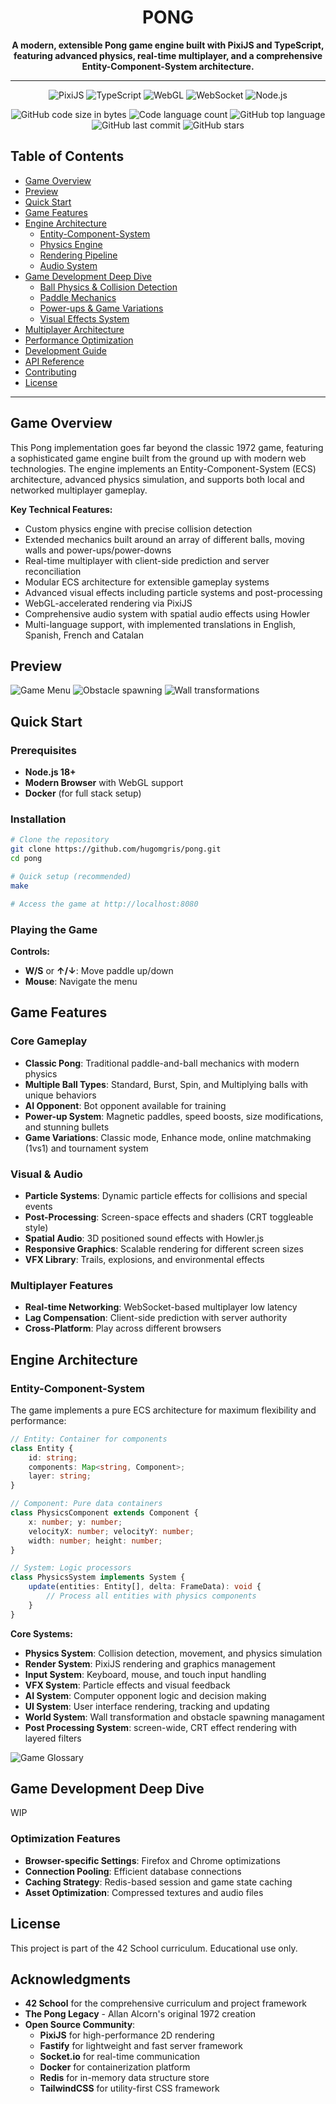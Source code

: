 # <h1 align="center">PONG</h1>

<p align="center">
   <b>A modern, extensible Pong game engine built with PixiJS and TypeScript, featuring advanced physics, real-time multiplayer, and a comprehensive Entity-Component-System architecture.</b><br>
</p>

---

<p align="center">
    <img alt="PixiJS" src="https://img.shields.io/badge/PixiJS-FF6C37?style=for-the-badge&logo=pixi.js&logoColor=white" />
    <img alt="TypeScript" src="https://img.shields.io/badge/typescript-%23007ACC.svg?style=for-the-badge&logo=typescript&logoColor=white" />
    <img alt="WebGL" src="https://img.shields.io/badge/WebGL-990000?style=for-the-badge&logo=webgl&logoColor=white" />
    <img alt="WebSocket" src="https://img.shields.io/badge/WebSocket-4F4F4F?style=for-the-badge&logo=socket.io&logoColor=white" />
    <img alt="Node.js" src="https://img.shields.io/badge/node.js-6DA55F?style=for-the-badge&logo=node.js&logoColor=white" />
</p>
<p align="center">
    <img alt="GitHub code size in bytes" src="https://img.shields.io/github/languages/code-size/hugomgris/pong?color=lightblue" />
    <img alt="Code language count" src="https://img.shields.io/github/languages/count/hugomgris/pong?color=yellow" />
    <img alt="GitHub top language" src="https://img.shields.io/github/languages/top/hugomgris/pong?color=blue" />
    <img alt="GitHub last commit" src="https://img.shields.io/github/last-commit/hugomgris/pong?color=green" />
    <img alt="GitHub stars" src="https://img.shields.io/github/stars/hugomgris/pong?color=gold" />
</p>

## Table of Contents

- [Game Overview](#game-overview)
- [Preview](#preview)
- [Quick Start](#quick-start)
- [Game Features](#game-features)
- [Engine Architecture](#engine-architecture)
  - [Entity-Component-System](#entity-component-system)
  - [Physics Engine](#physics-engine)
  - [Rendering Pipeline](#rendering-pipeline)
  - [Audio System](#audio-system)
- [Game Development Deep Dive](#game-development-deep-dive)
  - [Ball Physics & Collision Detection](#ball-physics--collision-detection)
  - [Paddle Mechanics](#paddle-mechanics)
  - [Power-ups & Game Variations](#power-ups--game-variations)
  - [Visual Effects System](#visual-effects-system)
- [Multiplayer Architecture](#multiplayer-architecture)
- [Performance Optimization](#performance-optimization)
- [Development Guide](#development-guide)
- [API Reference](#api-reference)
- [Contributing](#contributing)
- [License](#license)

---

## Game Overview

This Pong implementation goes far beyond the classic 1972 game, featuring a sophisticated game engine built from the ground up with modern web technologies. The engine implements an Entity-Component-System (ECS) architecture, advanced physics simulation, and supports both local and networked multiplayer gameplay.

**Key Technical Features:**
- Custom physics engine with precise collision detection
- Extended mechanics built around an array of different balls, moving walls and power-ups/power-downs
- Real-time multiplayer with client-side prediction and server reconciliation
- Modular ECS architecture for extensible gameplay systems
- Advanced visual effects including particle systems and post-processing
- WebGL-accelerated rendering via PixiJS
- Comprehensive audio system with spatial audio effects using Howler
- Multi-language support, with implemented translations in English, Spanish, French and Catalan

## Preview

![Game Menu](img/pong01.png)
![Obstacle spawning](img/pong02.png)
![Wall transformations](img/pong03.png)

## Quick Start

### Prerequisites

- **Node.js 18+**
- **Modern Browser** with WebGL support
- **Docker** (for full stack setup)

### Installation

```bash
# Clone the repository
git clone https://github.com/hugomgris/pong.git
cd pong

# Quick setup (recommended)
make

# Access the game at http://localhost:8080
```

### Playing the Game

**Controls:**
- **W/S** or **↑/↓**: Move paddle up/down
- **Mouse**: Navigate the menu

## Game Features

### Core Gameplay
- **Classic Pong**: Traditional paddle-and-ball mechanics with modern physics
- **Multiple Ball Types**: Standard, Burst, Spin, and Multiplying balls with unique behaviors
- **AI Opponent**: Bot opponent available for training
- **Power-up System**: Magnetic paddles, speed boosts, size modifications, and stunning bullets
- **Game Variations**: Classic mode, Enhance mode, online matchmaking (1vs1) and tournament system

### Visual & Audio
- **Particle Systems**: Dynamic particle effects for collisions and special events
- **Post-Processing**: Screen-space effects and shaders (CRT toggleable style)
- **Spatial Audio**: 3D positioned sound effects with Howler.js
- **Responsive Graphics**: Scalable rendering for different screen sizes
- **VFX Library**: Trails, explosions, and environmental effects

### Multiplayer Features
- **Real-time Networking**: WebSocket-based multiplayer low latency
- **Lag Compensation**: Client-side prediction with server authority
- **Cross-Platform**: Play across different browsers

## Engine Architecture

### Entity-Component-System

The game implements a pure ECS architecture for maximum flexibility and performance:

```typescript
// Entity: Container for components
class Entity {
    id: string;
    components: Map<string, Component>;
    layer: string;
}

// Component: Pure data containers
class PhysicsComponent extends Component {
    x: number; y: number;
    velocityX: number; velocityY: number;
    width: number; height: number;
}

// System: Logic processors
class PhysicsSystem implements System {
    update(entities: Entity[], delta: FrameData): void {
        // Process all entities with physics components
    }
}
```

**Core Systems:**
- **Physics System**: Collision detection, movement, and physics simulation
- **Render System**: PixiJS rendering and graphics management
- **Input System**: Keyboard, mouse, and touch input handling
- **VFX System**: Particle effects and visual feedback
- **AI System**: Computer opponent logic and decision making
- **UI System**: User interface rendering, tracking and updating
- **World System**: Wall transformation and obstacle spawning managament
- **Post Processing System**: screen-wide, CRT effect rendering with layered filters

![Game Glossary](img/pong04.png)

## Game Development Deep Dive

WIP

### Optimization Features

- **Browser-specific Settings**: Firefox and Chrome optimizations
- **Connection Pooling**: Efficient database connections
- **Caching Strategy**: Redis-based session and game state caching
- **Asset Optimization**: Compressed textures and audio files

## License

This project is part of the 42 School curriculum. Educational use only.

## Acknowledgments

- **42 School** for the comprehensive curriculum and project framework
- **The Pong Legacy** - Allan Alcorn's original 1972 creation
- **Open Source Community**:
  - **PixiJS** for high-performance 2D rendering
  - **Fastify** for lightweight and fast server framework
  - **Socket.io** for real-time communication
  - **Docker** for containerization platform
  - **Redis** for in-memory data structure store
  - **TailwindCSS** for utility-first CSS framework
